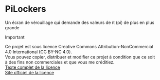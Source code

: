 # PiLockers
Un écran de vérouillage qui demande des valeurs de π (pi) de plus en plus grande

> [!IMPORTANT]
> Ce projet est sous licence Creative Commons Attribution-NonCommercial 4.0 International (CC BY-NC 4.0).<br>
> Vous pouvez copier, distribuer et modifier ce projet à condition que ce soit à des fins non commerciales et que vous me créditiez.<br>
> [Texte complet de la licence](LICENSE)<br>
> [Site officiel de la licence](https://creativecommons.org/licenses/by-nc/4.0/legalcode.fr)<br>